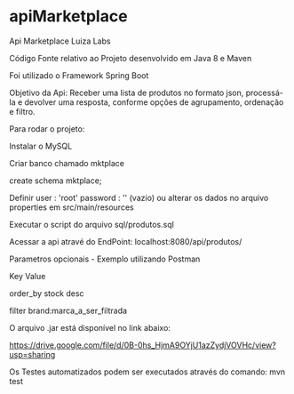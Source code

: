 # apiMarketplace
Api Marketplace Luiza Labs

Código Fonte relativo ao Projeto desenvolvido em Java 8 e Maven

Foi utilizado o Framework Spring Boot

Objetivo da Api: 
Receber uma lista de produtos no formato json, processá-la e devolver uma resposta, conforme opções de agrupamento, ordenação e filtro.

Para rodar o projeto:

Instalar o MySQL

Criar banco chamado mktplace

create schema mktplace;

Definir user : 'root'   password : '' (vazio) ou alterar os dados no arquivo properties em src/main/resources

Executar o script do arquivo sql/produtos.sql

Acessar a api atravé do EndPoint: localhost:8080/api/produtos/

Parametros opcionais - Exemplo utilizando Postman

Key					Value

order_by			stock desc

filter				brand:marca_a_ser_filtrada

O arquivo .jar está disponível no link abaixo:

https://drive.google.com/file/d/0B-0hs_HjmA9OYjU1azZydjVOVHc/view?usp=sharing

Os Testes automatizados podem ser executados através do comando:  mvn test
